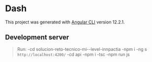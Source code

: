 # Dash

This project was generated with [Angular CLI](https://github.com/angular/angular-cli) version 12.2.1.

## Development server
> Run:
> -cd solucion-reto-tecnico-mi--level-innpactia
> -npm i
> -ng s `http://localhost:4200/`
> -cd api
> -npm i
> -tsc
> -npm run js

